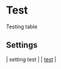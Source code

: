 # Test


Testing table

## <a href="" id="bkmk-othersettings"></a>Settings

| setting test |
| [test](test.md) |

